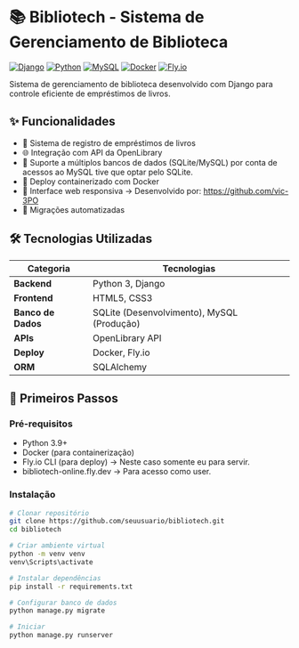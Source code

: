 # 📚 Bibliotech - Sistema de Gerenciamento de Biblioteca

[![Django](https://img.shields.io/badge/Django-092E20?style=for-the-badge&logo=django&logoColor=green)](https://www.djangoproject.com/)
[![Python](https://img.shields.io/badge/Python-FFD43B?style=for-the-badge&logo=python&logoColor=blue)](https://www.python.org/)
[![MySQL](https://img.shields.io/badge/MySQL-005C84?style=for-the-badge&logo=mysql&logoColor=white)](https://www.mysql.com/)
[![Docker](https://img.shields.io/badge/Docker-2CA5E0?style=for-the-badge&logo=docker&logoColor=white)](https://www.docker.com/)
[![Fly.io](https://img.shields.io/badge/Fly.io-7B2CBF?style=for-the-badge&logo=fly&logoColor=white)](https://fly.io/)

Sistema de gerenciamento de biblioteca desenvolvido com Django para controle eficiente de empréstimos de livros.

## ✨ Funcionalidades

- 📖 Sistema de registro de empréstimos de livros
- 🌐 Integração com API da OpenLibrary
- 🔄 Suporte a múltiplos bancos de dados (SQLite/MySQL)
	  por conta de acessos ao MySQL tive que optar pelo SQLite.
- 🐳 Deploy containerizado com Docker
- 📱 Interface web responsiva -> Desenvolvido por: https://github.com/vic-3PO
- 🔄 Migrações automatizadas

## 🛠️ Tecnologias Utilizadas

| Categoria        | Tecnologias                                                                 |
|------------------|-----------------------------------------------------------------------------|
| **Backend**      | Python 3, Django                                                            |
| **Frontend**     | HTML5, CSS3                                                                 |
| **Banco de Dados** | SQLite (Desenvolvimento), MySQL (Produção)                                |
| **APIs**         | OpenLibrary API                                                             |
| **Deploy**       | Docker, Fly.io                                                              |
| **ORM**          | SQLAlchemy                                                                  |

## 🚀 Primeiros Passos

### Pré-requisitos
- Python 3.9+
- Docker (para containerização)
- Fly.io CLI (para deploy) -> Neste caso somente eu para servir.
- bibliotech-online.fly.dev -> Para acesso como user.

### Instalação
```bash
# Clonar repositório
git clone https://github.com/seuusuario/bibliotech.git
cd bibliotech

# Criar ambiente virtual
python -m venv venv
venv\Scripts\activate

# Instalar dependências
pip install -r requirements.txt

# Configurar banco de dados
python manage.py migrate

# Iniciar
python manage.py runserver
```
